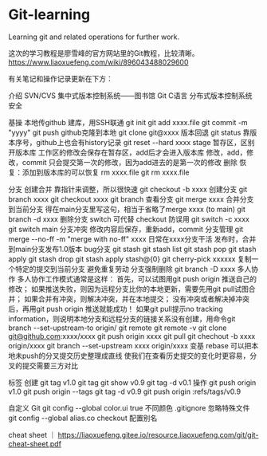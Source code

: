 # Git-learning
Learning git and related operations for further work.

这次的学习教程是廖雪峰的官方网站里的Git教程，比较清晰。
https://www.liaoxuefeng.com/wiki/896043488029600

有关笔记和操作记录更新在下方：

介绍
    SVN/CVS
        集中式版本控制系统——图书馆
    Git
        C语言
        分布式版本控制系统
            安全

基操
    本地传github
        建库，用SSH联通
        git init
        git add xxxx.file
        git commit -m "yyyy"
        git push
    github克隆到本地
        git clone git@xxxx
    版本回退
        git status
        靠版本序号，github上也会有history记录
        git reset --hard xxxx
    stage
        暂存区，区别开版本库
        工作区的修改会保存在暂存区，add后才会进入版本库
        修改，add，修改，commit
            只会提交第一次的修改，因为add进去的是第一次的修改
    删除
        恢复：添加到版本库的可以恢复
        rm xxxx.file
        git rm xxxx.file

分支
    创建合并
        靠指针来调整，所以很快速
    git checkout -b xxxx
        创建分支
        git branch xxxx
        git checkout xxxx
    git branch
        查看分支
    git merge xxxx
        合并分支到当前分支
        得在main分支里写这句，相当于省略了merge xxxx (to main)
    git branch -d xxxx
        删除分支
    switch 可代替 checkout 防误用
        git switch -c xxxx
        git switch main
    分支冲突
        修改内容后保存，重新add，commit
    分支管理
        git merge --no-ff -m "merge with no-ff" xxxx
        日常在xxxx分支干活
        发布时，合并到main分支发布1.0版本
    bug分支
        git stash
        git stash list
        git stash pop
            git stash apply
            git stash drop
        git stash apply stash@{0}
        git cherry-pick xxxxxx
            复制一个特定的提交到当前分支
            避免重复劳动
    分支强制删除
        git branch -D xxxx
    多人协作
        多人协作工作模式通常是这样：
            首先，可以试图用git push origin <branch-name>推送自己的修改；
            如果推送失败，则因为远程分支比你的本地更新，需要先用git pull试图合并；
            如果合并有冲突，则解决冲突，并在本地提交；
            没有冲突或者解决掉冲突后，再用git push origin <branch-name>推送就能成功！
                如果git pull提示no tracking information，则说明本地分支和远程分支的链接关系没有创建，用命令git branch --set-upstream-to <branch-name> origin/<branch-name>
        git remote
        git remote -v
        git clone git@github.com:xxxx/xxxx
        git push origin xxxx
        git pull
        git chechout -b xxxx origin/xxxx
        git branch --set-upstream xxxx origin/xxxx
    变基 rebase
        可以把本地未push的分叉提交历史整理成直线
        使我们在查看历史提交的变化时更容易，分叉的提交需要三方对比

标签
    创建
        git tag v1.0
        git tag
        git show v0.9
        git tag -d v0.1
    操作
        git push origin v1.0
        git push origin --tags
        git tag -d v0.9
        git push origin :refs/tags/v0.9

自定义 Git
    git config --global color.ui true 不同颜色
    .gitignore 忽略特殊文件
    git config --global alias.co checkout 配置别名

cheat sheet
｜ https://liaoxuefeng.gitee.io/resource.liaoxuefeng.com/git/git-cheat-sheet.pdf
